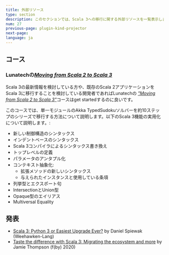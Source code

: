 ```yaml
---
title: 外部リソース
type: section
description: このセクションでは、Scala 3への移行に関する外部リソースを一覧表示します。
num: 27
previous-page: plugin-kind-projector
next-page:
language: ja
---
```


## コース

### Lunatechの[_Moving from Scala 2 to Scala 3_](https://github.com/lunatech-labs/lunatech-scala-2-to-scala3-course)

Scala 3の最新情報を検討している方や、既存のScala 2アプリケーションをScala 3に移行することを検討している開発者であればLunatechの [_"Moving from Scala 2 to Scala 3"_](https://github.com/lunatech-labs/lunatech-scala-2-to-scala3-course)コースはget startedするのに良いです。

このコースでは、単一モジュールのAkka TypedSudokuソルバーを約10ステップのシリーズで移行する方法について説明します。以下のScala 3機能の実用化について説明します。:

- 新しい制御構造のシンタックス
- インデントベースのシンタックス
- Scala 3コンパイラによるシンタックス書き換え
- トップレベルの定義
- パラメータのアンタプル化
- コンテキスト抽象化:
  - 拡張メソッドの新しいシンタックス
  - 与えられたインスタンスと使用している条項
- 列挙型とエクスポート句
- IntersectionとUnion型
- Opaque型のエイリアス
- Multiversal Equality

## 発表

- [Scala 3: Python 3 or Easiest Upgrade Ever?](https://www.youtube.com/watch?v=jWJ5A1irH_E) by Daniel Spiewak (Weehawken-Lang)
- [Taste the difference with Scala 3: Migrating the ecosystem and more](https://www.youtube.com/watch?v=YQmVrUdx8TU) by Jamie Thompson (f(by) 2020)
